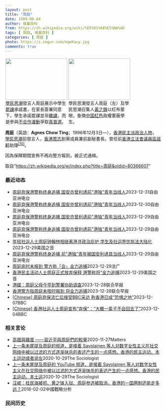 ```yaml
---
layout: post
title: "周庭"
date: 1989-06-04
author: 维基百科
from: https://zh.wikipedia.org/wiki/%E5%91%A8%E5%BA%AD
tags: [ 周庭, 维基百科 ]
categories: [ 周庭 ]
photo: https://i.imgur.com/mqeKauy.jpg
comments: true
---
```

<div class="mw-content-ltr mw-parser-output" lang="zh" dir="ltr">
<style data-mw-deduplicate="TemplateStyles:r70089473/mw-parser-output/.tmulti">.mw-parser-output .tmulti .thumbinner{display:flex;flex-direction:column}.mw-parser-output .tmulti .trow{display:flex;flex-direction:row;clear:left;flex-wrap:wrap;width:100%;box-sizing:border-box}.mw-parser-output .tmulti .tsingle{margin:1px;float:left}.mw-parser-output .tmulti .theader{clear:both;font-weight:bold;text-align:center;align-self:center;background-color:transparent;width:100%}.mw-parser-output .tmulti .thumbcaption{background-color:transparent}.mw-parser-output .tmulti .text-align-left{text-align:left}.mw-parser-output .tmulti .text-align-right{text-align:right}.mw-parser-output .tmulti .text-align-center{text-align:center}@media all and (max-width:720px){.mw-parser-output .tmulti .thumbinner{width:100%!important;box-sizing:border-box;max-width:none!important;align-items:center}.mw-parser-output .tmulti .trow{justify-content:center}.mw-parser-output .tmulti .tsingle{float:none!important;max-width:100%!important;box-sizing:border-box;text-align:center}.mw-parser-output .tmulti .tsingle .thumbcaption{text-align:left}.mw-parser-output .tmulti .trow>.thumbcaption{text-align:center}}</style><div class="thumb tmulti tright"><div class="thumbinner" style="width:408px;max-width:408px"><div class="trow"><div class="tsingle" style="width:202px;max-width:202px"><div class="thumbimage"><span typeof="mw:File"><a href="/wiki/File:%E9%A6%99%E6%B8%AF%E5%AD%B8%E6%B0%91%E6%80%9D%E6%BD%AE%E5%AE%A3%E4%BD%88926%E4%B8%AD%E5%AD%B8%E7%94%9F%E7%BD%B7%E8%AA%B2%E5%AE%89%E6%8E%92_(2).jpg" class="mw-file-description"><img alt="" src="//upload.wikimedia.org/wikipedia/commons/thumb/f/f4/%E9%A6%99%E6%B8%AF%E5%AD%B8%E6%B0%91%E6%80%9D%E6%BD%AE%E5%AE%A3%E4%BD%88926%E4%B8%AD%E5%AD%B8%E7%94%9F%E7%BD%B7%E8%AA%B2%E5%AE%89%E6%8E%92_%282%29.jpg/200px-%E9%A6%99%E6%B8%AF%E5%AD%B8%E6%B0%91%E6%80%9D%E6%BD%AE%E5%AE%A3%E4%BD%88926%E4%B8%AD%E5%AD%B8%E7%94%9F%E7%BD%B7%E8%AA%B2%E5%AE%89%E6%8E%92_%282%29.jpg" decoding="async" width="200" height="134" class="mw-file-element" srcset="//upload.wikimedia.org/wikipedia/commons/thumb/f/f4/%E9%A6%99%E6%B8%AF%E5%AD%B8%E6%B0%91%E6%80%9D%E6%BD%AE%E5%AE%A3%E4%BD%88926%E4%B8%AD%E5%AD%B8%E7%94%9F%E7%BD%B7%E8%AA%B2%E5%AE%89%E6%8E%92_%282%29.jpg/300px-%E9%A6%99%E6%B8%AF%E5%AD%B8%E6%B0%91%E6%80%9D%E6%BD%AE%E5%AE%A3%E4%BD%88926%E4%B8%AD%E5%AD%B8%E7%94%9F%E7%BD%B7%E8%AA%B2%E5%AE%89%E6%8E%92_%282%29.jpg 1.5x, //upload.wikimedia.org/wikipedia/commons/thumb/f/f4/%E9%A6%99%E6%B8%AF%E5%AD%B8%E6%B0%91%E6%80%9D%E6%BD%AE%E5%AE%A3%E4%BD%88926%E4%B8%AD%E5%AD%B8%E7%94%9F%E7%BD%B7%E8%AA%B2%E5%AE%89%E6%8E%92_%282%29.jpg/400px-%E9%A6%99%E6%B8%AF%E5%AD%B8%E6%B0%91%E6%80%9D%E6%BD%AE%E5%AE%A3%E4%BD%88926%E4%B8%AD%E5%AD%B8%E7%94%9F%E7%BD%B7%E8%AA%B2%E5%AE%89%E6%8E%92_%282%29.jpg 2x" data-file-width="1936" data-file-height="1296"></a></span></div><div class="thumbcaption"><a href="/wiki/%E5%AD%B8%E6%B0%91%E6%80%9D%E6%BD%AE" title="學民思潮">學民思潮</a>發言人周庭展示中學生<a href="/wiki/%E7%BD%B7%E8%AA%B2" title="罷課">罷課</a>承諾書，在家長簽署同意下，學生承諾罷課並非<a href="/wiki/%E6%97%B7%E8%AF%BE" class="mw-disambig" title="旷课">曠課</a>，而是參與<a href="/wiki/%E4%B8%8D%E5%90%88%E4%BD%9C%E9%81%8B%E5%8B%95" title="不合作運動">不合作運動</a>爭取<a href="/wiki/%E7%9C%9F%E6%99%AE%E9%81%B8" title="真普選">真普選</a>。</div></div><div class="tsingle" style="width:202px;max-width:202px"><div class="thumbimage"><span typeof="mw:File"><a href="/wiki/File:%E9%A6%99%E6%B8%AF%E5%AD%B8%E6%B0%91%E6%80%9D%E6%BD%AE%E5%AE%A3%E4%BD%88926%E4%B8%AD%E5%AD%B8%E7%94%9F%E7%BD%B7%E8%AA%B2%E5%AE%89%E6%8E%92_(6).jpg" class="mw-file-description"><img alt="" src="//upload.wikimedia.org/wikipedia/commons/thumb/a/ab/%E9%A6%99%E6%B8%AF%E5%AD%B8%E6%B0%91%E6%80%9D%E6%BD%AE%E5%AE%A3%E4%BD%88926%E4%B8%AD%E5%AD%B8%E7%94%9F%E7%BD%B7%E8%AA%B2%E5%AE%89%E6%8E%92_%286%29.jpg/200px-%E9%A6%99%E6%B8%AF%E5%AD%B8%E6%B0%91%E6%80%9D%E6%BD%AE%E5%AE%A3%E4%BD%88926%E4%B8%AD%E5%AD%B8%E7%94%9F%E7%BD%B7%E8%AA%B2%E5%AE%89%E6%8E%92_%286%29.jpg" decoding="async" width="200" height="134" class="mw-file-element" srcset="//upload.wikimedia.org/wikipedia/commons/thumb/a/ab/%E9%A6%99%E6%B8%AF%E5%AD%B8%E6%B0%91%E6%80%9D%E6%BD%AE%E5%AE%A3%E4%BD%88926%E4%B8%AD%E5%AD%B8%E7%94%9F%E7%BD%B7%E8%AA%B2%E5%AE%89%E6%8E%92_%286%29.jpg/300px-%E9%A6%99%E6%B8%AF%E5%AD%B8%E6%B0%91%E6%80%9D%E6%BD%AE%E5%AE%A3%E4%BD%88926%E4%B8%AD%E5%AD%B8%E7%94%9F%E7%BD%B7%E8%AA%B2%E5%AE%89%E6%8E%92_%286%29.jpg 1.5x, //upload.wikimedia.org/wikipedia/commons/thumb/a/ab/%E9%A6%99%E6%B8%AF%E5%AD%B8%E6%B0%91%E6%80%9D%E6%BD%AE%E5%AE%A3%E4%BD%88926%E4%B8%AD%E5%AD%B8%E7%94%9F%E7%BD%B7%E8%AA%B2%E5%AE%89%E6%8E%92_%286%29.jpg/400px-%E9%A6%99%E6%B8%AF%E5%AD%B8%E6%B0%91%E6%80%9D%E6%BD%AE%E5%AE%A3%E4%BD%88926%E4%B8%AD%E5%AD%B8%E7%94%9F%E7%BD%B7%E8%AA%B2%E5%AE%89%E6%8E%92_%286%29.jpg 2x" data-file-width="1936" data-file-height="1296"></a></span></div><div class="thumbcaption">學民思潮發言人周庭（左）及學民思潮召集人<a href="/wiki/%E9%BB%83%E4%B9%8B%E9%8B%92" title="黃之鋒">黃之鋒</a>以紅布蒙眼，象徵<a href="/wiki/%E4%B8%AD%E5%8D%8E%E4%BA%BA%E6%B0%91%E5%85%B1%E5%92%8C%E5%9B%BD" title="中华人民共和国">中国</a><a href="/wiki/%E7%B4%85%E8%89%B2" class="mw-redirect" title="紅色">紅色</a>政權蒙蔽學生。</div></div></div></div></div>
<p><b>周庭</b>（英語：<span lang="en"><b>Agnes Chow Ting</b></span>；1996年12月3日<span class="useeditintro" title="Template:BLP editintro">—</span>），<a href="/wiki/%E9%A6%99%E6%B8%AF" title="香港">香港</a><a href="/wiki/%E6%B0%91%E4%B8%BB%E6%B4%BE_(%E9%A6%99%E6%B8%AF)" title="民主派 (香港)">民主派</a><a href="/wiki/%E6%94%BF%E6%B2%BB%E4%BA%BA%E7%89%A9" title="政治人物">政治人物</a>，<a href="/wiki/%E5%AD%B8%E6%B0%91%E6%80%9D%E6%BD%AE" title="學民思潮">學民思潮</a>前發言人，<a href="/wiki/%E9%A6%99%E6%B8%AF%E7%9C%BE%E5%BF%97" title="香港眾志">香港眾志</a>創黨成員兼前副秘書長，曾任前<a href="/wiki/%E9%A6%99%E6%B8%AF%E7%AB%8B%E6%B3%95%E6%9C%83%E8%AD%B0%E5%93%A1" class="mw-redirect" title="香港立法會議員">香港立法會議員</a><a href="/wiki/%E5%8D%80%E8%AB%BE%E8%BB%92" title="區諾軒">區諾軒</a>助理<sup id="cite_ref-10" class="reference"><a href="#cite_note-10">[10]</a></sup>。
</p><p>因為保釋期間宣佈不再向警方報到，被正式通緝。
</p>
<meta property="mw:PageProp/toc">
</div><!--esi <esi:include src="/esitest-fa8a495983347898/content" /> --><noscript><img src="https://login.wikimedia.org/wiki/Special:CentralAutoLogin/start?type=1x1" alt="" width="1" height="1" style="border: none; position: absolute;"></noscript>
<div class="printfooter" data-nosnippet="">取自“<a dir="ltr" href="https://zh.wikipedia.org/w/index.php?title=周庭&amp;oldid=80366607">https://zh.wikipedia.org/w/index.php?title=周庭&amp;oldid=80366607</a>”</div><div id="recent-news"><h3>最近动态</h3><ul><li><a href="https://nodebe4.github.io/waimei/2023-12-31/%E5%91%A8%E5%BA%AD%E5%BC%83%E4%BF%9D%E6%B8%AF%E8%AD%A6%E7%A7%B0%E7%BB%88%E8%BA%AB%E8%BF%BD%E6%8D%95-%E5%9B%BD%E5%AE%89%E4%BA%A6%E6%9B%BE%E5%88%A9%E8%AF%B1%E5%89%8D-%E6%B8%AF%E7%8B%AC-%E9%9D%92%E5%B9%B4%E5%BD%93%E7%BA%BF%E4%BA%BA" title="周庭弃保港警称终身追捕 国安亦曾利诱前”港独”青年当线人—— 前香港众志成员周庭本月初在社交网站表示，考虑到香港形势、自身安全等因素，将不会返回香港报到，更表示自己可能一生也不会回港。 路透社资...">周庭弃保港警称终身追捕 国安亦曾利诱前"港独"青年当线人</a><time>2023-12-31</time><a class="tag">自由亚洲电台</a></li>
<li><a href="https://nodebe4.github.io/waimei/2023-12-30/%E5%91%A8%E5%BA%AD%E5%BC%83%E4%BF%9D%E6%B8%AF%E8%AD%A6%E7%A7%B0%E7%BB%88%E8%BA%AB%E8%BF%BD%E6%8D%95-%E5%9B%BD%E5%AE%89%E4%BA%A6%E6%9B%BE%E5%88%A9%E8%AF%B1%E5%89%8D-%E6%B8%AF%E7%8B%AC-%E9%9D%92%E5%B9%B4%E5%BD%93%E7%BA%BF%E4%BA%BA" title="周庭弃保港警称终身追捕 国安亦曾利诱前”港独”青年当线人—— 前香港众志成员周庭本月初在社交网站表示，考虑到香港形势、自身安全等因素，将不会返回香港报到，更表示自己可能一生也不会回港。 路透社资...">周庭弃保港警称终身追捕 国安亦曾利诱前"港独"青年当线人</a><time>2023-12-30</time><a class="tag">自由亚洲电台</a></li>
<li><a href="https://nodebe4.github.io/waimei/2023-12-29/%E5%91%A8%E5%BA%AD%E5%BC%83%E4%BF%9D%E6%B8%AF%E8%AD%A6%E7%A7%B0%E7%BB%88%E8%BA%AB%E8%BF%BD%E6%8D%95-%E5%9B%BD%E5%AE%89%E4%BA%A6%E6%9B%BE%E5%88%A9%E8%AF%B1%E5%89%8D-%E6%B8%AF%E7%8B%AC-%E9%9D%92%E5%B9%B4%E5%BD%93%E7%BA%BF%E4%BA%BA" title="周庭弃保港警称终身追捕 国安亦曾利诱前”港独”青年当线人—— 前香港众志成员周庭本月初在社交网站表示，考虑到香港形势、自身安全等因素，将不会返回香港报到，更表示自己可能一生也不会回港。 路透社资...">周庭弃保港警称终身追捕 国安亦曾利诱前"港独"青年当线人</a><time>2023-12-29</time><a class="tag">自由亚洲电台</a></li>
<li><a href="https://nodebe4.github.io/waimei/2023-12-29/%E5%91%A8%E5%BA%AD%E5%BC%83%E4%BF%9D%E6%B8%AF%E8%AD%A6%E7%A7%B0%E7%BB%88%E8%BA%AB%E8%BF%BD%E6%8D%95-%E5%9B%BD%E5%AE%89%E4%BA%A6%E6%9B%BE%E5%88%A9%E8%AF%B1%E5%89%8D-%E6%B8%AF%E7%8B%AC-%E9%9D%92%E5%B9%B4%E5%BD%93%E7%BA%BF%E4%BA%BA" title="周庭弃保港警称终身追捕 国安亦曾利诱前”港独”青年当线人—— 前香港众志成员周庭本月初在社交网站表示，考虑到香港形势、自身安全等因素，将不会返回香港报到，更表示自己可能一生也不会回港。 路透社资...">周庭弃保港警称终身追捕 国安亦曾利诱前"港独"青年当线人</a><time>2023-12-29</time><a class="tag">自由亚洲电台</a></li>
<li><a href="https://nodebe4.github.io/waimei/2023-12-29/%E5%B9%B4%E8%BD%BB%E7%A4%BE%E8%BF%90%E4%BA%BA%E5%A3%AB%E5%91%A8%E5%BA%AD%E9%92%9F%E7%BF%B0%E6%9E%97%E7%9B%B8%E7%BB%A7%E7%A6%BB%E6%B8%AF%E5%AF%BB%E6%94%BF%E6%B2%BB%E5%BA%87%E6%8A%A4-%E5%AD%A6%E7%94%9F%E5%8F%8A%E7%A4%BE%E8%BF%90%E7%95%8C%E5%BF%A7%E6%89%A7%E6%B3%95%E5%A4%A7%E9%99%86%E5%8C%96" title="年轻社运人士周庭钟翰林相继离港寻政治庇护 学生及社运界忧执法大陆化—— Fri, 29 Dec 2023 17:14:13 GMT 资料照片: 前香港众志副秘书长周庭(中) 香港 —&nbsp; 继前香港...">年轻社运人士周庭钟翰林相继离港寻政治庇护 学生及社运界忧执法大陆化</a><time>2023-12-29</time><a class="tag">美国之音</a></li>
<li><a href="https://nodebe4.github.io/waimei/2023-12-29/%E5%91%A8%E5%BA%AD%E5%BC%83%E4%BF%9D%E6%B8%AF%E8%AD%A6%E7%A7%B0%E7%BB%88%E8%BA%AB%E8%BF%BD%E6%8D%95-%E5%89%8D-%E6%B8%AF%E7%8B%AC-%E9%9D%92%E5%B9%B4%E6%8F%AD%E5%9B%BD%E5%AE%89%E5%88%A9%E8%AF%B1%E5%85%B6%E5%BD%93%E7%BA%BF%E4%BA%BA" title="周庭弃保港警称终身追捕 前”港独”青年揭国安利诱其当线人—— 前香港众志成员周庭本月初在社交网站表示，考虑到香港形势、自身安全等因素，将不会返回香港报到，更表示自己可能一生也不会回港。 路透社资...">周庭弃保港警称终身追捕 前"港独"青年揭国安利诱其当线人</a><time>2023-12-29</time><a class="tag">自由亚洲电台</a></li>
<li><a href="https://nodebe4.github.io/waimei/2023-12-29/%E5%91%A8%E5%BA%AD%E9%80%BE%E6%97%B6%E6%9C%AA%E6%8A%A5%E5%88%B0-%E8%AD%A6%E6%96%B9%E7%A7%B0-%E4%BC%9A-%E5%85%A8%E5%8A%9B%E8%BF%BD%E6%8D%95" title="周庭逾时未报到 警方称「会」全力追捕—— 29/12/2023 - 10:47 香港社运人士周庭早前声称弃保潜逃，在昨(28日)天的规定时间过後，未有依时向警方报到，港警表示，她已违反保释条件，...">周庭逾时未报到  警方称「会」全力追捕</a><time>2023-12-29</time><a class="tag">法广</a></li>
<li><a href="https://nodebe4.github.io/waimei/2023-12-29/%E9%A6%99%E6%B8%AF%E6%B0%91%E4%B8%BB%E6%B4%BB%E5%8A%A8%E4%BA%BA%E5%A3%AB%E5%91%A8%E5%BA%AD%E6%AD%A3%E5%BC%8F%E6%94%BE%E5%BC%83%E4%BF%9D%E9%87%8A-%E6%B8%AF%E8%AD%A6%E7%A7%B0%E5%B0%86-%E5%85%A8%E5%8A%9B%E8%BF%BD%E6%8D%95" title="香港民主活动人士周庭正式放弃保释 港警称将“全力追捕—— Fri, 29 Dec 2023 08:56:11 GMT 资料照：2023年12月4日，前香港众志副秘书长周庭接受日本传媒访问表示，已...">香港民主活动人士周庭正式放弃保释 港警称将“全力追捕</a><time>2023-12-29</time><a class="tag">美国之音</a></li>
<li><a href="https://nodebe4.github.io/waimei/2023-12-28/%E6%B8%AF%E5%AA%92-%E5%91%A8%E5%BA%AD%E7%88%B6%E6%AF%8D%E4%BB%8A%E6%97%A9%E5%88%B0%E8%AD%A6%E7%BD%B2%E5%8D%8F%E5%8A%A9%E8%B0%83%E6%9F%A5" title="港媒：周庭父母今早到警署协助调查—— 香港媒体引述消息人士报道，前香港众志成员周庭的父母星期五（12月29日）上午到警署协助调查。 综合网媒“香港01”、《星岛日报》《明报》等报道，周庭弃保潜逃...">港媒：周庭父母今早到警署协助调查</a><time>2023-12-28</time><a class="tag">联合早报</a></li>
<li><a href="https://nodebe4.github.io/waimei/2023-12-28/%E9%A6%99%E6%B8%AF%E8%AD%A6%E6%96%B9%E6%8C%87%E5%91%A8%E5%BA%AD%E6%9C%AA%E6%8C%89%E6%97%B6%E6%8A%A5%E5%88%B0-%E5%B0%86%E5%85%A8%E5%8A%9B%E8%BF%BD%E6%8D%95" title="香港警方指周庭未按时报到 将全力追捕—— 前香港众志成员周庭（中）12月3日透露，她已前往加拿大求学，不打算回香港就国安案向警方报到。图为周庭和前众志秘书长黄之锋在2019年8月30日获准保释后...">香港警方指周庭未按时报到 将全力追捕</a><time>2023-12-28</time><a class="tag">联合早报</a></li>
<li><a href="https://nodebe4.github.io/waimei/2023-12-07/Chinese-%E5%91%A8%E5%BA%AD%E5%BC%83%E4%BF%9D%E6%B5%81%E4%BA%A1%E5%90%8E%E6%8E%A5%E5%8F%97BBC%E9%87%87%E8%AE%BF-%E7%A7%B0%E9%A6%99%E6%B8%AF%E5%B7%B2%E6%88%90-%E6%81%90%E6%83%A7%E4%B9%8B%E5%9C%B0" title="[Chinese] 周庭弃保流亡后接受BBC采访 称香港已成“恐惧之地”—— 周庭弃保流亡后接受BBC采访 称香港已成“恐惧之地” 黄思琪（Kelly Ng） BBC记者，发自新加坡 2023年...">[Chinese] 周庭弃保流亡后接受BBC采访 称香港已成“恐惧之地”</a><time>2023-12-07</time><a class="tag">BBC</a></li>
<li><a href="https://nodebe4.github.io/waimei/2023-12-04/Chinese-%E9%A6%99%E6%B8%AF%E7%A4%BE%E8%BF%90%E4%BA%BA%E5%A3%AB%E5%91%A8%E5%BA%AD%E5%AE%A3%E5%B8%83-%E5%BC%83%E4%BF%9D-%E5%A4%A7%E6%A6%82%E4%B8%80%E8%BE%88%E5%AD%90%E4%B8%8D%E4%BC%9A%E5%9B%9E%E5%8E%BB%E4%BA%86" title="[Chinese] 香港社运人士周庭宣布“弃保”：“大概一辈子不会回去了”—— 香港社运人士周庭宣布“弃保”：“大概一辈子不会回去了” 2023年12月4日 图像来源，Reuters 曾被香港国...">[Chinese] 香港社运人士周庭宣布“弃保”：“大概一辈子不会回去了”</a><time>2023-12-04</time><a class="tag">BBC</a></li>
</ul></div><div id="open-opinion"><h3>相关言论</h3><ul><li><a href="https://nodebe4.github.io/opinion/2020-11-27/%E9%AB%98%E7%89%86%E8%88%87%E9%9B%9E%E8%9B%8B-%E7%BF%92%E8%BF%91%E5%B9%B3%E8%88%87%E5%91%A8%E5%BA%AD%E5%80%91%E7%9A%84%E8%BC%83%E9%87%8F/" title="楊建利">高牆與雞蛋 ——習近平與周庭們的較量</a><time>2020-11-27</time><a class="tag">Matters</a></li>
<li><a href="https://nodebe4.github.io/opinion/2020-10-29/%E4%B8%8A%E4%B8%80%E6%9D%A1%E6%9C%AB%E5%B0%BE%E6%8F%90%E5%8F%8A%E5%91%A8%E5%BA%AD%E7%9A%84%E9%A2%91%E9%81%93-%E6%98%AF%E6%8E%A5%E7%9D%80-Savolainen-%E7%AD%89%E4%BA%BA%E5%AF%B9%E6%95%B0%E5%AD%97%E5%A5%B3%E6%80%A7%E4%B8%BB%E4%B9%89%E5%9C%A8%E7%A4%BE%E4%BA%A4%E7%BD%91%E7%BB%9C%E4%B8%AD%E8%A2%AB%E4%BB%A5%E8%BF%87%E6%BB%A4%E7%9A%84%E6%96%B9%E5%BC%8F/" title="The Sociologist">上一条末尾提及周庭的频道，是接着 Savolainen 等人对数字女性主义在社交网络中被以过滤的方式逐渐抹杀的表述产生的一点感想。香港的民主运动、本土运动或者说左</a><time>2020-10-29</time><a class="tag">The Sociologist</a></li>
<li><a href="https://nodebe4.github.io/opinion/2020-10-29/%E4%B8%8A%E4%B8%80%E6%9D%A1%E6%9C%AB%E5%B0%BE%E6%8F%90%E5%8F%8A%E5%91%A8%E5%BA%AD%E7%9A%84-YouTube-%E9%A2%91%E9%81%93-%E6%98%AF%E6%8E%A5%E7%9D%80-Savolainen-%E7%AD%89%E4%BA%BA%E5%AF%B9%E6%95%B0%E5%AD%97%E5%A5%B3%E6%80%A7%E4%B8%BB%E4%B9%89%E5%9C%A8%E7%A4%BE%E4%BA%A4%E7%BD%91/" title="The Sociologist">上一条末尾提及周庭的 YouTube 频道，是接着 Savolainen 等人对数字女性主义在社交网络中被以过滤的方式逐渐抹杀的表述产生的一点感想。香港的民主运动、本土运</a><time>2020-10-29</time><a class="tag">The Sociologist</a></li>
<li><a href="https://nodebe4.github.io/opinion/2018-02-02/%E6%B1%AA%E5%B2%B7-%E6%A1%82%E6%B0%91%E6%B5%B7%E8%A2%AB%E6%8A%93-%E9%BB%84%E4%B9%8B%E9%94%8B%E5%85%A5%E7%8B%B1-%E5%91%A8%E5%BA%AD%E5%8F%82%E9%80%89%E8%A2%AB%E5%8F%96%E6%B6%88-%E9%A6%99%E6%B8%AF%E7%9A%84%E4%B8%80%E5%9B%BD%E4%B8%A4%E5%88%B6%E8%BF%98%E8%83%BD%E8%B5%B0%E5%A4%9A%E8%BF%9C/" title="汪岷">汪岷：桂民海被抓、黄之锋入狱、周庭参选被取消，香港的一国两制还能走多远？</a><time>2018-02-02</time><a class="tag">中國戰略分析</a></li>
</ul></div><div id="mjls-record"><h3>民间历史</h3><ul></ul></div>